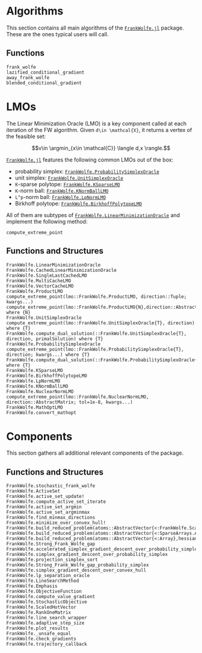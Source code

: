 # Algorithms

This section contains all main algorithms of the [`FrankWolfe.jl`](https://github.com/ZIB-IOL/FrankWolfe.jl) package. These are the ones typical users will call.

## Functions

```@docs
frank_wolfe
lazified_conditional_gradient
away_frank_wolfe
blended_conditional_gradient
```


# LMOs

The Linear Minimization Oracle (LMO) is a key component called at each iteration of the FW algorithm. Given ``d\in \mathcal{X}``, it returns a vertex of the feasible set:
```math
v\in \argmin_{x\in \mathcal{C}} \langle d,x \rangle.
```
[`FrankWolfe.jl`](https://github.com/ZIB-IOL/FrankWolfe.jl) features the following common LMOs out of the box:

- probability simplex: [`FrankWolfe.ProbabilitySimplexOracle`](@ref)
- unit simplex: [`FrankWolfe.UnitSimplexOracle`](@ref)
- ``K``-sparse polytope: [`FrankWolfe.KSparseLMO`](@ref)
- ``K``-norm ball: [`FrankWolfe.KNormBallLMO`](@ref)
- ``L^p``-norm ball: [`FrankWolfe.LpNormLMO`](@ref)
- Birkhoff polytope: [`FrankWolfe.BirkhoffPolytopeLMO`](@ref)

All of them are subtypes of [`FrankWolfe.LinearMinimizationOracle`](@ref) and implement the following method:
```@docs
compute_extreme_point
```

## Functions and Structures

```@docs
FrankWolfe.LinearMinimizationOracle
FrankWolfe.CachedLinearMinimizationOracle
FrankWolfe.SingleLastCachedLMO
FrankWolfe.MultiCacheLMO
FrankWolfe.VectorCacheLMO
FrankWolfe.ProductLMO
compute_extreme_point(lmo::FrankWolfe.ProductLMO, direction::Tuple; kwargs...)
compute_extreme_point(lmo::FrankWolfe.ProductLMO{N},direction::AbstractArray;storage=similar(direction),direction_indices,kwargs...,) where {N}
FrankWolfe.UnitSimplexOracle
compute_extreme_point(lmo::FrankWolfe.UnitSimplexOracle{T}, direction) where {T}
FrankWolfe.compute_dual_solution(::FrankWolfe.UnitSimplexOracle{T}, direction, primalSolution) where {T}
FrankWolfe.ProbabilitySimplexOracle
compute_extreme_point(lmo::FrankWolfe.ProbabilitySimplexOracle{T}, direction; kwargs...) where {T}
FrankWolfe.compute_dual_solution(::FrankWolfe.ProbabilitySimplexOracle{T},direction,primal_solution;kwargs...,) where {T}
FrankWolfe.KSparseLMO
FrankWolfe.BirkhoffPolytopeLMO
FrankWolfe.LpNormLMO
FrankWolfe.KNormBallLMO
FrankWolfe.NuclearNormLMO
compute_extreme_point(lmo::FrankWolfe.NuclearNormLMO, direction::AbstractMatrix; tol=1e-8, kwargs...)
FrankWolfe.MathOptLMO
FrankWolfe.convert_mathopt
```


# Components

This section gathers all additional relevant components of the package.

## Functions and Structures

```@docs
FrankWolfe.stochastic_frank_wolfe
FrankWolfe.ActiveSet
FrankWolfe.active_set_update!
FrankWolfe.compute_active_set_iterate
FrankWolfe.active_set_argmin
FrankWolfe.active_set_argminmax
FrankWolfe.find_minmax_directions
FrankWolfe.minimize_over_convex_hull!
FrankWolfe.build_reduced_problem(atoms::AbstractVector{<:FrankWolfe.ScaledHotVector},hessian,weights,gradient,tolerance)
FrankWolfe.build_reduced_problem(atoms::AbstractVector{<:SparseArrays.AbstractSparseArray},hessian,weights,gradient,tolerance)
FrankWolfe.build_reduced_problem(atoms::AbstractVector{<:Array},hessian,weights,gradient,tolerance)
FrankWolfe.Strong_Frank_Wolfe_gap
FrankWolfe.accelerated_simplex_gradient_descent_over_probability_simplex
FrankWolfe.simplex_gradient_descent_over_probability_simplex
FrankWolfe.projection_simplex_sort
FrankWolfe.Strong_Frank_Wolfe_gap_probability_simplex
FrankWolfe.simplex_gradient_descent_over_convex_hull
FrankWolfe.lp_separation_oracle
FrankWolfe.LineSearchMethod
FrankWolfe.Emphasis
FrankWolfe.ObjectiveFunction
FrankWolfe.compute_value_gradient
FrankWolfe.StochasticObjective
FrankWolfe.ScaledHotVector
FrankWolfe.RankOneMatrix
FrankWolfe.line_search_wrapper
FrankWolfe.adaptive_step_size
FrankWolfe.plot_results
FrankWolfe._unsafe_equal
FrankWolfe.check_gradients
FrankWolfe.trajectory_callback
```
